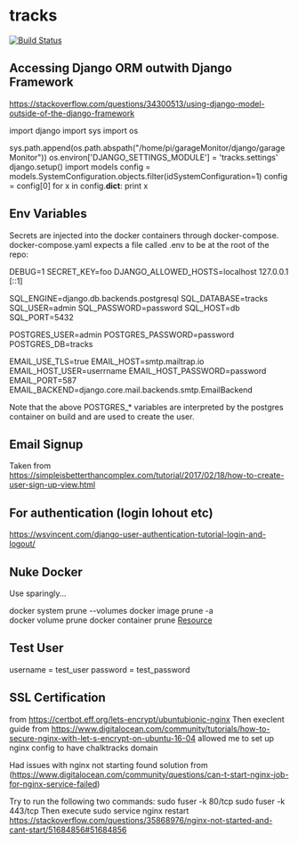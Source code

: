 # tracks
[![Build Status](https://travis-ci.org/adcarmichael/tracks.svg?branch=master)](https://travis-ci.org/adcarmichael/tracks)
## Accessing Django ORM outwith Django Framework
https://stackoverflow.com/questions/34300513/using-django-model-outside-of-the-django-framework

import django
import sys
import os

sys.path.append(os.path.abspath("/home/pi/garageMonitor/django/garageMonitor"))
os.environ['DJANGO_SETTINGS_MODULE'] = 'tracks.settings'
django.setup()
import models
    config = models.SystemConfiguration.objects.filter(idSystemConfiguration=1)
    config = config[0]
    for x in config.__dict__:
      print x

## Env Variables
Secrets are injected into the docker containers through docker-compose. docker-compose.yaml expects a file called .env to be at the root of the repo:

  DEBUG=1
  SECRET_KEY=foo
  DJANGO_ALLOWED_HOSTS=localhost 127.0.0.1 [::1]

  SQL_ENGINE=django.db.backends.postgresql
  SQL_DATABASE=tracks
  SQL_USER=admin
  SQL_PASSWORD=password
  SQL_HOST=db
  SQL_PORT=5432

  POSTGRES_USER=admin
  POSTGRES_PASSWORD=password
  POSTGRES_DB=tracks

  EMAIL_USE_TLS=true
  EMAIL_HOST=smtp.mailtrap.io
  EMAIL_HOST_USER=userrname
  EMAIL_HOST_PASSWORD=password
  EMAIL_PORT=587
  EMAIL_BACKEND=django.core.mail.backends.smtp.EmailBackend

Note that the above POSTGRES_* variables are interpreted by the postgres container on build and are used to create the user.

## Email Signup
Taken from https://simpleisbetterthancomplex.com/tutorial/2017/02/18/how-to-create-user-sign-up-view.html

## For authentication (login lohout etc)
https://wsvincent.com/django-user-authentication-tutorial-login-and-logout/


## Nuke Docker
Use sparingly... 

  docker system prune --volumes
  docker image prune -a  
  docker volume prune 
  docker container prune 
[Resource](https://linuxize.com/post/how-to-remove-docker-images-containers-volumes-and-networks/)

## Test User
username = test_user
password = test_password

## SSL Certification
from https://certbot.eff.org/lets-encrypt/ubuntubionic-nginx
Then execlent guide from https://www.digitalocean.com/community/tutorials/how-to-secure-nginx-with-let-s-encrypt-on-ubuntu-16-04 allowed me to set up nginx config to have chalktracks domain

Had issues with nginx not starting found solution from (https://www.digitalocean.com/community/questions/can-t-start-nginx-job-for-nginx-service-failed)

  Try to run the following two commands:
  sudo fuser -k 80/tcp
  sudo fuser -k 443/tcp
  Then execute
  sudo service nginx restart
  https://stackoverflow.com/questions/35868976/nginx-not-started-and-cant-start/51684856#51684856